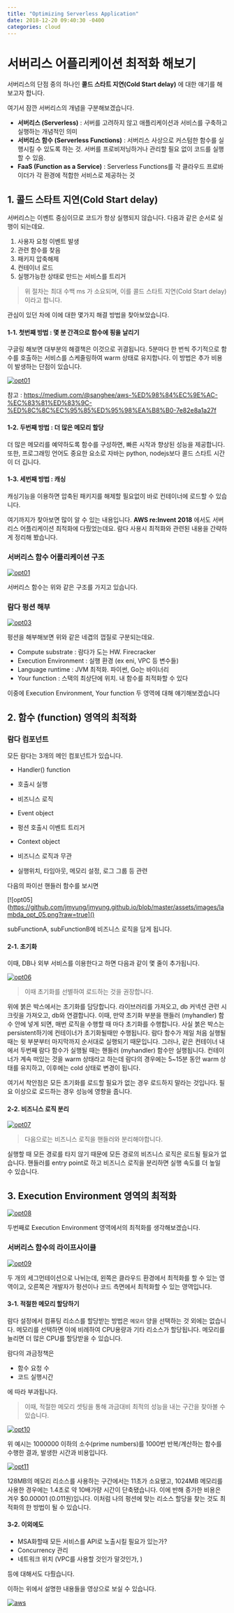 ```yaml
---
title: "Optimizing Serverless Application"
date: 2018-12-20 09:40:30 -0400
categories: cloud
---
```

# 서버리스 어플리케이션 최적화 해보기

서버리스의 단점 중의 하나인 **콜드 스타트 지연(Cold Start delay)** 에 대한 얘기를 해보고자 합니다.

여기서 잠깐 서버리스의 개념을 구분해보겠습니다.

- **서버리스 (Serverless)** : 서버를 고려하지 않고 애플리케이션과 서비스를 구축하고 실행하는 개념적인 의미
- **서버리스 함수 (Serverless Functions)** : 서버리스 사상으로 커스텀한 함수를 실행시킬 수 있도록 하는 것. 서버를 프로비저닝하거나 관리할 필요 없이 코드를 실행할 수 있음.
- **FaaS (Function as a Service)** : Serverless Functions를 각 클라우드 프로바이더가 각 환경에 적합한 서비스로 제공하는 것

## 1. 콜드 스타트 지연(Cold Start delay)

서버리스는 이벤트 중심이므로 코드가 항상 실행되지 않습니다. 다음과 같은 순서로 실행이 되는데요.

1. 사용자 요청 이벤트 발생
2. 관련 함수를 찾음
3. 패키지 압축해제
4. 컨테이너 로드
5. 실행가능한 상태로 만드는 서비스를 트리거

> 위 절차는 최대 수백 ms 가 소요되며, 이를 콜드 스타트 지연(Cold Start delay)이라고 합니다.

관심이 있던 차에 이에 대한 몇가지 해결 방법을 찾아보았습니다.

#### 1-1. 첫번째 방법 : 몇 분 간격으로 함수에 핑을 날리기

구글링 해보면 대부분의 해결책은 이것으로 귀결됩니다.
5분마다 한 번씩 주기적으로 함수를 호출하는 서비스를 스케줄링하여 warm 상태로 유지합니다. 이 방법은 추가 비용이 발생하는 단점이 있습니다.

[![opt01](https://cdn-images-1.medium.com/max/1600/1*qIb1MTRQymx1a-Z7uvC9lg.png)]()

참고 : https://medium.com/@sanghee/aws-%ED%98%84%EC%9E%AC-%EC%83%81%ED%83%9C-%ED%8C%8C%EC%95%85%ED%95%98%EA%B8%B0-7e82e8a1a27f

#### 1-2. 두번째 방법 : 더 많은 메모리 할당

더 많은 메모리를 예약하도록 함수를 구성하면, 빠른 시작과 향상된 성능을 제공합니다. 또한, 프로그래밍 언어도 중요한 요소로 자바는 python, nodejs보다 콜드 스타트 시간이 더 깁니다.

#### 1-3. 세번째 방법 : 캐싱

캐싱기능을 이용하면 압축된 패키지를 해제할 필요없이 바로 컨테이너에 로드할 수 있습니다.

여기까지가 찾아보면 많이 알 수 있는 내용입니다.
**AWS re:Invent 2018** 에서도 서버리스 어플리케이션 최적화에 다뤘었는데요. 람다 사용시 최적화와 관련된 내용을 간략하게 정리해 봤습니다.

### 서버리스 함수 어플리케이션 구조

[![opt01](https://github.com/jmyung/jmyung.github.io/blob/master/assets/images/lambda_opt_01.png?raw=true)]()

서버리스 함수는 위와 같은 구조를 가지고 있습니다.


### 람다 펑션 해부

[![opt03](https://github.com/jmyung/jmyung.github.io/blob/master/assets/images/lambda_opt_03.png?raw=true)]()

펑션을 해부해보면 위와 같은 네겹의 껍질로 구분되는데요.

- Compute substrate : 람다가 도는 HW. Firecracker
- Execution Environment : 실행 환경 (ex eni, VPC 등 변수들)
- Language runtime : JVM 최적화. 파이썬, Go는 바이너리
- Your function : 스택의 최상단에 위치. 내 함수를 최적화할 수 있다

이중에 Execution Environment, Your function 두 영역에 대해 얘기해보겠습니다

## 2. 함수 (function) 영역의 최적화

### 람다 컴포넌트

모든 람다는 3개의 메인 컴포넌트가 있습니다.

- Handler() function
 - 호출시 실행
 - 비즈니스 로직

- Event object
 - 펑션 호출시 이벤트 트리거

- Context object
 - 비즈니스 로직과 무관
 - 실행위치, 타임아웃, 메모리 설정, 로그 그룹 등 관련

다음의 파이선 핸들러 함수를 보시면

[![opt05](https://github.com/jmyung/jmyung.github.io/blob/master/assets/images/lambda_opt_05.png?raw=true]()

subFunctionA, subFunctionB에 비즈니스 로직을 담게 됩니다.

#### 2-1. 초기화

이때, DB나 외부 서비스를 이용한다고 하면 다음과 같이 몇 줄이 추가됩니다.

[![opt06](https://github.com/jmyung/jmyung.github.io/blob/master/assets/images/lambda_opt_06.png?raw=true)]()

> 이때 초기화를 선별하여 로드하는 것을 권장합니다.

위에 붉은 박스에서는 초기화를 담당합니다. 라이브러리를 가져오고, db 커넥션 관련 시크릿을 가져오고, db와 연결합니다. 이때, 만약 초기화 부분을 핸들러 (myhandler) 함수 안에 넣게 되면, 매번 로직을 수행할 때 마다 초기화를 수행합니다. 사실 붉은 박스는 persistent하기에 컨테이너가 초기화될때만 수행됩니다. 람다 함수가 제일 처음 실행될 때는 윗 부분부터 마지막까지 순서대로 실행되기 때문입니다. 그러나, 같은 컨테이너 내에서 두번째 람다 함수가 실행될 때는 핸들러 (myhandler) 함수만 실행됩니다. 컨테이너가 계속 떠있는 것을 warm 상태라고 하는데 람다의 경우에는 5~15분 동안 warm 상태를 유지하고, 이후에는 cold 상태로 변경이 됩니다.

여기서 착안점은 모든 초기화를 로드할 필요가 없는 경우 로드하지 말라는 것입니다. 필요 이상으로 로드하는 경우 성능에 영향을 줍니다.

#### 2-2. 비즈니스 로직 분리

[![opt07](https://github.com/jmyung/jmyung.github.io/blob/master/assets/images/lambda_opt_07.png?raw=true)]()

> 다음으로는 비즈니스 로직을 핸들러와 분리해야합니다.

실행할 때 모든 경로를 타지 않기 때문에 모든 경로의 비즈니스 로직은 로드될 필요가 없습니다. 핸들러를 entry point로 하고 비즈니스 로직을 분리하면 실행 속도를 더 높일 수 있습니다.

## 3. Execution Environment 영역의 최적화

[![opt08](https://github.com/jmyung/jmyung.github.io/blob/master/assets/images/lambda_opt_08.png?raw=true)]()

두번째로 Execution Environment 영역에서의 최적화를 생각해보겠습니다.

### 서버리스 함수의 라이프사이클

[![opt09](https://github.com/jmyung/jmyung.github.io/blob/master/assets/images/lambda_opt_09.png?raw=true)]()

두 개의 세그먼테이션으로 나뉘는데, 왼쪽은 클라우드 환경에서 최적화를 할 수 있는 영역이고, 오른쪽은 개발자가 펑션이나 코드 측면에서 최적화할 수 있는 영역입니다.

#### 3-1. 적절한 메모리 할당하기

람다 설정에서 컴퓨팅 리소스를 할당받는 방법은 `메모리` 양을 선택하는 것 외에는 없습니다. 메모리를 선택하면 이에 비례하여 CPU용량과 기타 리소스가 할당됩니다. 메모리를 늘리면 더 많은 CPU를 할당받을 수 있습니다.

람다의 과금정책은

- 함수 요청 수
- 코드 실행시간

에 따라 부과됩니다.

> 이때, 적절한 메모리 셋팅을 통해 과금대비 최적의 성능을 내는 구간을 찾아볼 수 있습니다.

[![opt10](https://github.com/jmyung/jmyung.github.io/blob/master/assets/images/lambda_opt_10.png?raw=true)]()

위 예시는 1000000 이하의 소수(prime numbers)를 1000번 반복/계산하는 함수를 수행한 결과, 발생한 시간과 비용입니다.

[![opt11](https://github.com/jmyung/jmyung.github.io/blob/master/assets/images/lambda_opt_11.png?raw=true)]()

128MB의 메모리 리소스를 사용하는 구간에서는 11초가 소요됐고, 1024MB 메모리를 사용한 경우에는 1.4초로 약 10배가량 시간이 단축됐습니다. 이에 반해 증가한 비용은 겨우 $0.00001 (0.011원)입니다. 이처럼 나의 펑션에 맞는 리소스 할당을 찾는 것도 최적화의 한 방법이 될 수 있습니다.


#### 3-2. 이외에도

- MSA화할때 모든 서비스를 API로 노출시킬 필요가 있는가?
- Concurrency 관리
- 네트워크 위치 (VPC를 사용할 것인가 말것인가, )

등에 대해서도 다뤘습니다.

이하는 위에서 설명한 내용들을 영상으로 보실 수 있습니다.

[![aws](http://img.youtube.com/vi/sSSMTSn2xmA/0.jpg)](https://youtu.be/sSSMTSn2xmA)
